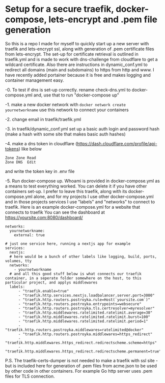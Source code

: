 # Setup for a secure traefik, docker-compose, lets-encrypt and .pem file generation
So this is a repo I made for myself to quickly start up a new server with traefik and lets-encrypt ssl, along with generation of .pem certificate files from lets-encrypt.
The set-up for certificate retrieval is outlined in traefik.yml and is made to work with dns-challenge from cloudflare to get a wildcard certificate. Also there are instructions in dynamic_conf.yml to redirect all domains (main and subdomains) to https from http and www.
I have recently added portainer because it is free and makes logging and container management easy.

-0. To test if dns is set-up correctly. rename check-dns.yml to docker-compose.yml and, use that to run "docker-compose up"

-1. make a new docker network with `docker network create yournetworkname` use this network to connect your containers

-2. change email in traefik/traefik.yml

-3. in traefik/dynamic_conf.yml set up a basic auth login and password hash (make a hash with some site that makes basic auth hashes)

-4. make a dns token in cloudflare (https://dash.cloudflare.com/profile/api-tokens) like below
````  
Zone Zone Read
Zone DNS  Edit
````
and write the token key in .env file

-5. Run docker-compose up. Whoami is provided in docker-compose.yml as a means to test everything worked. You can delete it if you have other containers set-up. I prefer to leave this traefik, along with its docker-compose.yml alone, and for my projects I use other docker-compose.yml and in those projects services I use "labels" and "networks" to connect to traefik. Here is an example docker-compose.yml for a website that connects to traefik
You can see the dashboard at https://yoursite.com:8080/dashboard/
````
networks:
  yournetworkname:
    external: true

# just one service here, running a nextjs app for example
services:
  nextjs:
  # here would be a bunch of other labels like logging, build, ports, volumes, tty
  networks:
    - yournetworkname
  # and all this good stuff below is what connects our traefik container, in a seperate folder somewhere on the host, to this particular project, and applys middlewares   
  labels:
      - "traefik.enable=true"
      - "traefik.http.services.nextjs.loadbalancer.server.port=3000"
      - "traefik.http.routers.postroyka.rule=Host(`yoursite.com`)"
      - "traefik.http.routers.postroyka.entrypoints=websecure"
      - "traefik.http.routers.postroyka.tls.certresolver=myresolver"
      - "traefik.http.middlewares.ratelimited.ratelimit.average=30"
      - "traefik.http.middlewares.ratelimited.ratelimit.burst=100"
      - "traefik.http.middlewares.ratelimited.ratelimit.period=1"
      - "traefik.http.routers.postroyka.middlewares=ratelimited@docker"
      - "traefik.http.routers.postroyka.middlewares=https_redirect"
      - "traefik.http.middlewares.https_redirect.redirectscheme.scheme=https"
      - "traefik.http.middlewares.https_redirect.redirectscheme.permanent=true"
````

P.S.
The traefik-certs-dumper is not needed to make a traefik with ssl site - but is included here for generation of .pem files from acme.json to be used by other code in other containers. For example Go http server uses .pem files for TLS connection.
